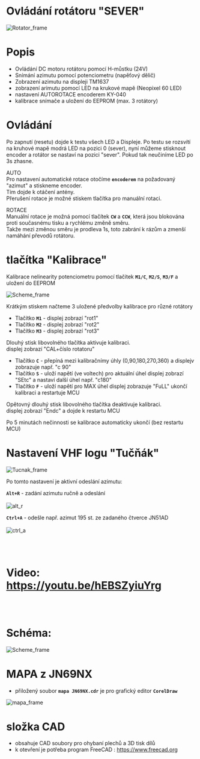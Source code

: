 # Ovládání rotátoru "SEVER"

![Rotator_frame](https://github.com/DrumClock/OK1MFG/blob/main/Sever_rotator/IMG_panel.jpg)

# Popis

 - Ovládání DC motoru rotátoru pomocí H-můstku (24V)
 - Snímání azimutu pomocí potenciometru (napěťový dělič)
 - Zobrazení azimutu na displeji TM1637
 - zobrazení arimutu pomocí LED na krukové mapě (Neopixel 60 LED)
 - nastavení AUTOROTACE encoderem KY-040
 - kalibrace snímače a uložení do EEPROM (max. 3 rotátory)

# Ovládání

 Po zapnutí (resetu) dojde k testu všech LED a Displeje.
 Po testu se rozsvítí na kruhové mapě modrá LED na pozici 0 (sever),
 nyní můžeme stisknout encoder a rotátor se nastaví na pozici "sever".
 Pokud tak neučiníme LED po 3s zhasne.

 AUTO<br>
 Pro nastavení automatické rotace otočíme **`encoderem`** na požadovaný "azimut" a stiskneme encoder. <br>
 Tím dojde k otáčení antény.<br>
 Přerušení rotace je možné stiskem tlačítka pro manuální rotaci.

 ROTACE<br>
 Manuální rotace je možná pomocí tlačítek **`CW`** a **`CCW`**, která jsou blokována proti
 současnému tisku a rychlému změně směru. <br>
 Takže mezi změnou směru je prodleva 1s, toto zabrání k rázům a zmenší namáhání převodů rotátoru.


 # tlačítka "Kalibrace"
  Kalibrace nelinearity potenciometru pomocí tlačítek  **`M1/C`**, **`M2/S`**, **`M3/F`** a uložení do EEPROM 

 ![Scheme_frame](https://github.com/DrumClock/OK1MFG/blob/main/Sever_rotator/IMG_kalibrace.jpg)
 
  Krátkým stiskem načteme 3 uložené předvolby kalibrace pro různé rotátory <br>
  
  - Tlačítko **`M1`**  - displej zobrazí "rot1" 
  - Tlačítko **`M2`**  - displej zobrazí "rot2"
  - Tlačítko **`M3`**  - displej zobrazí "rot3"

  Dlouhý stisk libovolného tlačítka aktivuje kalibraci.  <br>
  displej zobrazí "CAL+číslo rotatoru" <br>
  
  - Tlačítko **`C`**  - přepíná mezi kalibračnímy úhly (0,90,180,270,360) a displejv zobrazuje např. "c 90"
  - Tlačítko **`S`**  - uloží napětí (ve voltech) pro aktuální úhel displej zobrazí "SEtc" a nastaví další úhel např. "c180"
  - Tlačítko **`F`**  - uloží napětí pro MAX úhel displej zobrazuje "FuLL" ukončí kalibraci a restartuje MCU

  Opětovný dlouhý stisk libovolného tlačítka deaktivuje kalibraci.  <br>
  displej zobrazí  "Endc" a dojde k restartu MCU  <br> 

 Po 5 minutách nečinnosti se kalibrace automaticky ukončí (bez restartu MCU)<br>

 # Nastavení VHF logu "Tučňák" 
![Tucnak_frame](https://github.com/DrumClock/OK1MFG/blob/main/Sever_rotator/Tu%C4%8D%C5%88%C3%A1k%20-%20nastaven%C3%AD%20rot%C3%A1toru.png)

Po tomto nastavení je aktivní odeslání azimutu:

**`Alt+R`** - zadání azimutu ručně a odeslání <br><br>
![alt_r](https://github.com/DrumClock/OK1MFG/blob/main/Sever_rotator/alt_r.png)
 
**`Ctrl+A`** - odešle např. azimut 195 st. ze zadaného čtverce JN51AD <br><br>
![ctrl_a](https://github.com/DrumClock/OK1MFG/blob/main/Sever_rotator/ctrl_a.png) 

<br><br>

# Video:  https://youtu.be/hEBSZyiuYrg

<br><br>
# Schéma:
![Scheme_frame](https://github.com/DrumClock/OK1MFG/blob/main/Sever_rotator/Arduino_Sever_2.png)

# MAPA z JN69NX
- přiložený soubor **`mapa JN69NX.cdr`** je pro grafický editor **`CorelDraw`** 

![mapa_frame](https://github.com/DrumClock/OK1MFG/blob/main/Sever_rotator/mapa.png) 

# složka CAD
- obsahuje CAD soubory pro ohybaní plechů a 3D tisk dílů
- k otevření je potřeba program FreeCAD : https://www.freecad.org

 
